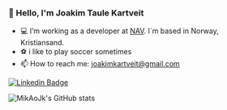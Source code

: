 ### :wave: Hello, I'm Joakim Taule Kartveit
- :computer: I’m working as a developer at [NAV](https://nav.no). I´m based in Norway, Kristiansand.
- :soccer: i like to play soccer sometimes
- 📫 How to reach me: joakimkartveit@gmail.com

[![Linkedin Badge](https://img.shields.io/badge/-LinkedIn-blue?style=flat-square&logo=Linkedin&logoColor=white&link=https://www.linkedin.com/in/harshkumarkhatri/)](https://www.linkedin.com/in/joakim-taule-kartveit-7633aa84/)



![MikAoJk's GitHub stats](https://github-readme-stats.vercel.app/api?username=MikAoJk)
